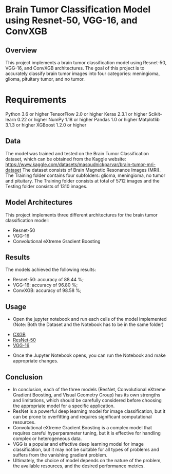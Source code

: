 # Brain Tumor Classification Model using Resnet-50, VGG-16, and ConvXGB

## Overview
This project implements a brain tumor classification model using Resnet-50, VGG-16, and ConvXGB architectures. The goal of this project is to accurately classify brain tumor images into four categories: meningioma, glioma, pituitary tumor, and no tumor.

# Requirements
Python 3.6 or higher
TensorFlow 2.0 or higher
Keras 2.3.1 or higher
Scikit-learn 0.22 or higher
NumPy 1.18 or higher
Pandas 1.0 or higher
Matplotlib 3.1.3 or higher
XGBoost 1.2.0 or higher

## Data
The model was trained and tested on the Brain Tumor Classification dataset, which can be obtained from the Kaggle website: https://www.kaggle.com/datasets/masoudnickparvar/brain-tumor-mri-dataset
The dataset consists of  Brain Magnetic Resonance Images (MRI). 
The Training folder contains four subfolders: glioma, meningioma, no tumor and pituitary. 
The Training folder consists at total of 5712 images and the Testing folder consists of 1310 images.

## Model Architectures
This project implements three different architectures for the brain tumor classification model:

- Resnet-50
- VGG-16 
- Convolutional eXtreme Gradient Boosting 

## Results
The models achieved the following results:

- Resnet-50: accuracy of 88.44 %;
- VGG-16: accuracy of 96.80 %;
- ConvXGB: accuracy of 98.58 %;

## Usage
* Open the jupyter notebook and run each cells of the model implemented  (Note: Both the Dataset and the Notebook has to be in the same folder)
- [CXGB](https://github.com/ManojGowda27/Brain-Tumor-Classification/blob/main/CXGB/CXGBoost.ipynb)
- [ResNet-50](https://github.com/ManojGowda27/Brain-Tumor-Classification/blob/main/ResNet-50/ResNet50.ipynb)
- [VGG-16](https://github.com/ManojGowda27/Brain-Tumor-Classification/blob/main/VGG-16/vgg16.ipynb)
* Once the Jupyter Notebook opens, you can run the Notebook and make appropriate changes.

## Conclusion
- In conclusion, each of the three models (ResNet, Convolutional eXtreme Gradient Boosting, and Visual Geometry Group) has its own strengths and limitations, which should be carefully considered before choosing the appropriate model for a specific application. 
- ResNet is a powerful deep learning model for image classification, but it can be prone to overfitting and requires significant computational resources. 
- Convolutional eXtreme Gradient Boosting is a complex model that requires careful hyperparameter tuning, but it is effective for handling complex or heterogeneous data. 
- VGG is a popular and effective deep learning model for image classification, but it may not be suitable for all types of problems and suffers from the vanishing gradient problem. 
- Ultimately, the choice of model depends on the nature of the problem, the available resources, and the desired performance metrics.


